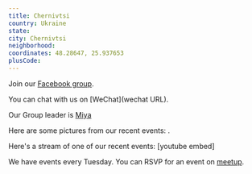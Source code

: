 ```yaml
---
title: Chernivtsi
country: Ukraine
state: 
city: Chernivtsi
neighborhood: 
coordinates: 48.28647, 25.937653
plusCode:
---
```

Join our [Facebook group](https://www.facebook.com/groups/free.code.camp.chernivtsi.chernivetska.oblast.u).

You can chat with us on [WeChat](wechat URL).

Our Group leader is [Miya](freecodecamp.org/miya)

Here are some pictures from our recent events:
![]().

Here's a stream of one of our recent events:
[youtube embed]

We have events every Tuesday. You can RSVP for an event on [meetup](meetupurl).
